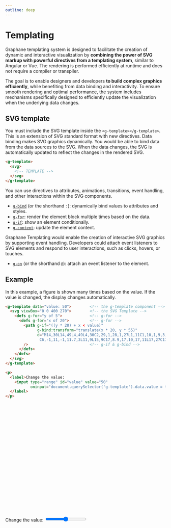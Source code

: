 ```yaml
---
outline: deep
---
```


# Templating

Graphane templating system is designed to facilitate the creation of dynamic and interactive
visualization by **combining the power of SVG markup with powerful directives from a templating
system**, similar to Angular or Vue. The rendering is performed efficiently at runtime and does not
require a compiler or transpiler.

The goal is to enable designers and developers **to build complex graphics efficiently**, while
benefiting from data binding and interactivity. To ensure smooth rendering and optimal performance,
the system includes mechanisms specifically designed to efficiently update the visualization when
the underlying data changes.

## SVG template

You must include the SVG template inside the `<g-template></g-template>`. This is an extension of
SVG standard format with new directives. Data binding makes SVG graphics dynamically. You would be
able to bind data from the data sources to the SVG. When the data changes, the SVG is automatically
updated to reflect the changes in the rendered SVG.

```html {2-4}
<g-template>
  <svg>
    <!-- TEMPLATE -->
  </svg>
</g-template>
```

You can use directives to attributes, animations, transitions, event handling, and other
interactions within the SVG components.

- [`g-bind`](./binding) (or the shorthand `:`): dynamically bind values to attributes and styles.
- [`g-for`](./lists): render the element block multiple times based on the data.
- [`g-if`](./conditional): show an element conditionally.
- [`g-content`](./content): update the element content.

Graphane Templating would enable the creation of interactive SVG graphics by supporting event
handling. Developers could attach event listeners to SVG elements and respond to user interactions,
such as clicks, hovers, or touches.

- [`g-on`](./events) (or the shorthand `@`): attach an event listener to the element.

## Example

In this example, a figure is shown many times based on the value. If the value is changed, the
display changes automatically.

```html {3-11}
<g-template data="value: 50">        <!-- the g-template component -->
  <svg viewBox="0 0 400 270">        <!-- the SVG Template -->
    <defs g-for="y of 5">            <!-- g-for -->
      <defs g-for="x of 20">         <!-- g-for -->
        <path g-if="((y * 20) + x < value)"
              g-bind:transform="translate(x * 20, y * 55)"
              d="M14,30L14,49L4,49L4,30C2,29,1,28,1,27L1,11C1,10,1,9,3,9L7,9L6.3,3
               C6,-1,11,-1,11.7,3L11,9L15,9C17,8.9,17,10,17,11L17,27C17,28,16,29,14,30Z"
        />                           <!-- g-if & g-bind -->
      </defs>
    </defs>
  </svg>
</g-template>
```
```html
<p>
  <label>Change the value:
    <input type="range" id="value" value="50"
           oninput="document.querySelector('g-template').data.value = this.value">
  </label>
</p>
```

<g-template data="value: 50">
  <svg viewBox="0 0 400 270">
    <defs g-for="y of 5">
      <defs g-for="x of 20">
        <path g-if="((y * 20) + x < value)"
              g-bind:transform="translate(x * 20, y * 55)"
              d="M14,30L14,49L4,49L4,30C2,29,1,28,1,27L1,11C1,10,1,9,3,9L7,9L6.3,3
               C6,-1,11,-1,11.7,3L11,9L15,9C17,8.9,17,10,17,11L17,27C17,28,16,29,14,30Z"/>
      </defs>
    </defs>
  </svg>
</g-template>

<p>
<label>Change the value: 
  <input type="range" id="value" value="50" 
         oninput="document.querySelector('g-template').data.value = this.value">
</label>
</p>
